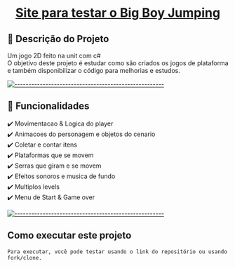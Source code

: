 <h1>
<a href="https://play.unity.com/mg/other/big-boy-jumping">
  <p align="center">
    Site para testar o Big Boy Jumping
  </p>
</a>
</h1>

## 📃 Descrição do Projeto

<p align="justify">
Um jogo 2D feito na unit com c#
</br>O objetivo deste projeto é estudar como são criados os jogos de plataforma e também disponibilizar o código para melhorias e estudos.
</p>

[![-----------------------------------------------------](https://user-images.githubusercontent.com/56088716/103312593-8a37ff80-49eb-11eb-91d3-75488e21a0a9.png) ](#table-of-contents)

## 📣 Funcionalidades

<p align="justify">
✔️ Movimentacao & Logica do player 
</br>✔️ Animacoes do personagem e objetos do cenario
</br>✔️ Coletar e contar itens
</br>✔️ Plataformas que se movem
</br>✔️ Serras que giram e se movem
</br>✔️ Efeitos sonoros e musica de fundo
</br>✔️ Multiplos levels
</br>✔️ Menu de Start & Game over 
</p>

[![-----------------------------------------------------](https://user-images.githubusercontent.com/56088716/103312593-8a37ff80-49eb-11eb-91d3-75488e21a0a9.png) ](#table-of-contents)

## Como executar este projeto

```
Para executar, você pode testar usando o link do repositório ou usando fork/clone.
```
